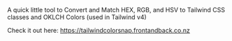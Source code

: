 A quick little tool to Convert and Match HEX, RGB, and HSV to Tailwind CSS classes and OKLCH Colors (used in Tailwind v4)

Check it out here:
https://tailwindcolorsnap.frontandback.co.nz
